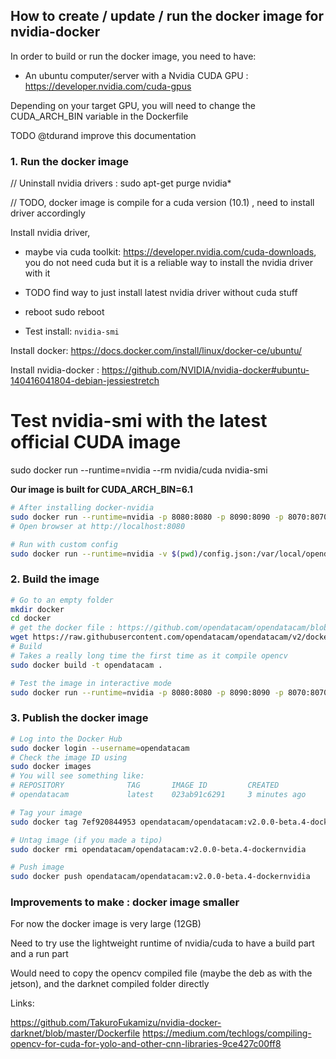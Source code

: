 ## How to create / update / run the docker image for nvidia-docker

In order to build or run the docker image, you need to have:

- An ubuntu computer/server with a Nvidia CUDA GPU : https://developer.nvidia.com/cuda-gpus

Depending on your target GPU, you will need to change the CUDA_ARCH_BIN variable in the Dockerfile

TODO @tdurand improve this documentation

### 1. Run the docker image

// Uninstall nvidia drivers : sudo apt-get purge nvidia*

// TODO, docker image is compile for a cuda version (10.1) , need to install driver accordingly

Install nvidia driver, 

- maybe via cuda toolkit: https://developer.nvidia.com/cuda-downloads, you do not need cuda but it is a reliable way to install the nvidia driver with it

- TODO find way to just install latest nvidia driver without cuda stuff

- reboot sudo reboot

- Test install: `nvidia-smi`

Install docker: https://docs.docker.com/install/linux/docker-ce/ubuntu/

Install nvidia-docker : https://github.com/NVIDIA/nvidia-docker#ubuntu-140416041804-debian-jessiestretch

# Test nvidia-smi with the latest official CUDA image
sudo docker run --runtime=nvidia --rm nvidia/cuda nvidia-smi

__Our image is built for CUDA_ARCH_BIN=6.1__

```bash
# After installing docker-nvidia
sudo docker run --runtime=nvidia -p 8080:8080 -p 8090:8090 -p 8070:8070 -v /data/db:/data/db -d --restart unless-stopped opendatacam/opendatacam:v2.0.0-beta.4-dockernvidia
# Open browser at http://localhost:8080

# Run with custom config
sudo docker run --runtime=nvidia -v $(pwd)/config.json:/var/local/opendatacam/config.json -p 8080:8080 -p 8090:8090 -p 8070:8070 -v /data/db:/data/db --rm -it opendatacam/opendatacam:v2.0.0-beta.4-dockernvidia
```

### 2. Build the image

```bash
# Go to an empty folder
mkdir docker
cd docker
# get the docker file : https://github.com/opendatacam/opendatacam/blob/master/docker/run-cloud/Dockerfile
wget https://raw.githubusercontent.com/opendatacam/opendatacam/v2/docker/run-cloud/Dockerfile
# Build
# Takes a really long time the first time as it compile opencv
sudo docker build -t opendatacam .

# Test the image in interactive mode
sudo docker run --runtime=nvidia -p 8080:8080 -p 8090:8090 -p 8070:8070 -v /data/db:/data/db --rm -it opendatacam
```

### 3. Publish the docker image

```bash
# Log into the Docker Hub
sudo docker login --username=opendatacam
# Check the image ID using
sudo docker images
# You will see something like:
# REPOSITORY              TAG       IMAGE ID         CREATED           SIZE
# opendatacam             latest    023ab91c6291     3 minutes ago     1.975 GB

# Tag your image
sudo docker tag 7ef920844953 opendatacam/opendatacam:v2.0.0-beta.4-dockernvidia

# Untag image (if you made a tipo)
sudo docker rmi opendatacam/opendatacam:v2.0.0-beta.4-dockernvidia

# Push image
sudo docker push opendatacam/opendatacam:v2.0.0-beta.4-dockernvidia
```

### Improvements to make : docker image smaller 

For now the docker image is very large (12GB)

Need to try use the lightweight runtime of nvidia/cuda to have a build part and a run part

Would need to copy the opencv compiled file (maybe the deb as with the jetson), and the darknet compiled folder directly

Links:

https://github.com/TakuroFukamizu/nvidia-docker-darknet/blob/master/Dockerfile
https://medium.com/techlogs/compiling-opencv-for-cuda-for-yolo-and-other-cnn-libraries-9ce427c00ff8